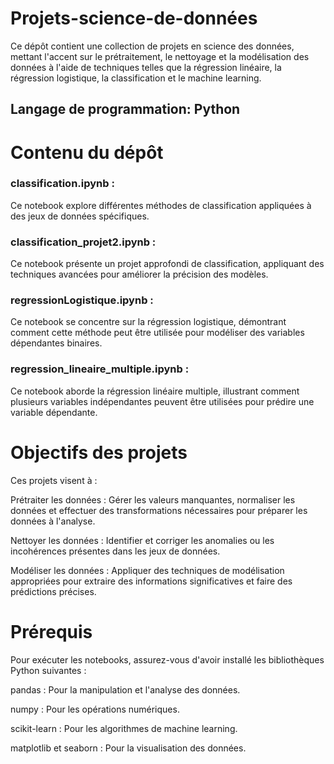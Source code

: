 # Projets-science-de-données

Ce dépôt contient une collection de projets en science des données, mettant l'accent sur le prétraitement, le nettoyage et la modélisation des données à l'aide de techniques telles que la régression linéaire, la régression logistique, la classification et le machine learning.

## Langage de programmation: Python

# Contenu du dépôt
### classification.ipynb : 
Ce notebook explore différentes méthodes de classification appliquées à des jeux de données spécifiques.

### classification_projet2.ipynb : 
Ce notebook présente un projet approfondi de classification, appliquant des techniques avancées pour améliorer la précision des modèles.

### regressionLogistique.ipynb : 
Ce notebook se concentre sur la régression logistique, démontrant comment cette méthode peut être utilisée pour modéliser des variables dépendantes binaires.

### regression_lineaire_multiple.ipynb : 
Ce notebook aborde la régression linéaire multiple, illustrant comment plusieurs variables indépendantes peuvent être utilisées pour prédire une variable dépendante.

# Objectifs des projets
Ces projets visent à :

Prétraiter les données : Gérer les valeurs manquantes, normaliser les données et effectuer des transformations nécessaires pour préparer les données à l'analyse.

Nettoyer les données : Identifier et corriger les anomalies ou les incohérences présentes dans les jeux de données.

Modéliser les données : Appliquer des techniques de modélisation appropriées pour extraire des informations significatives et faire des prédictions précises.

# Prérequis
Pour exécuter les notebooks, assurez-vous d'avoir installé les bibliothèques Python suivantes :

pandas : Pour la manipulation et l'analyse des données.

numpy : Pour les opérations numériques.

scikit-learn : Pour les algorithmes de machine learning.

matplotlib et seaborn : Pour la visualisation des données.
